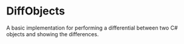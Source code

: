 # DiffObjects
A basic implementation for performing a differential between two C# objects and showing the differences.
